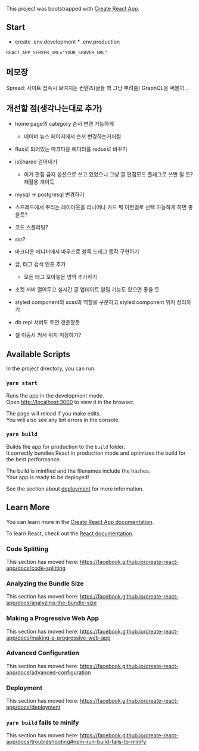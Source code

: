 This project was bootstrapped with [Create React App](https://github.com/facebook/create-react-app).

## Start

- create .env.development * .env.production
```
REACT_APP_SERVER_URL="YOUR_SERVER_URL"
```



## 메모장

Spread: 사이트 접속시 보여지는 컨텐츠(글들 쫙 그냥 뿌려줌)
GraphQL을 써볼까...


## 개선할 점(생각나는대로 추가)

- home page의 category 순서 변경 가능하게
  - 네이버 뉴스 페이지에서 순서 변경하는거처럼

- flux로 되어있는 마크다운 에디터를 redux로 바꾸기

- isShared 걷어내기
  - 이거 편집 금지 옵션으로 쓰고 있었으니 그냥 글 편집모드 플래그로 쓰면 될 듯? 재활용 개이득

- mysql -> postgresql 변경하기

- 스프레드에서 뿌리는 레이아웃을 리니어나 카드 뭐 이런걸로 선택 가능하게 하면 좋을듯?

- 코드 스플리팅?

- ssr?

- 마크다운 에디터에서 마우스로 블록 드래그 동작 구현하기

- 글, 태그 검색 인풋 추가
  - 모든 태그 모아놓은 영역 추가하기

- 소켓 서버 열어두고 실시간 글 업데이트 알림 기능도 있으면 좋을 듯

- styled component와 scss의 역할을 구분하고 styled component 위치 정리하기

- db repl 서버도 두면 갠춘할듯

- 셀 이동시 커서 위치 저장하기?

## Available Scripts

In the project directory, you can run:

### `yarn start`

Runs the app in the development mode.<br />
Open [http://localhost:3000](http://localhost:3000) to view it in the browser.

The page will reload if you make edits.<br />
You will also see any lint errors in the console.

### `yarn build`

Builds the app for production to the `build` folder.<br />
It correctly bundles React in production mode and optimizes the build for the best performance.

The build is minified and the filenames include the hashes.<br />
Your app is ready to be deployed!

See the section about [deployment](https://facebook.github.io/create-react-app/docs/deployment) for more information.

## Learn More

You can learn more in the [Create React App documentation](https://facebook.github.io/create-react-app/docs/getting-started).

To learn React, check out the [React documentation](https://reactjs.org/).

### Code Splitting

This section has moved here: https://facebook.github.io/create-react-app/docs/code-splitting

### Analyzing the Bundle Size

This section has moved here: https://facebook.github.io/create-react-app/docs/analyzing-the-bundle-size

### Making a Progressive Web App

This section has moved here: https://facebook.github.io/create-react-app/docs/making-a-progressive-web-app

### Advanced Configuration

This section has moved here: https://facebook.github.io/create-react-app/docs/advanced-configuration

### Deployment

This section has moved here: https://facebook.github.io/create-react-app/docs/deployment

### `yarn build` fails to minify

This section has moved here: https://facebook.github.io/create-react-app/docs/troubleshooting#npm-run-build-fails-to-minify
